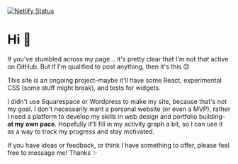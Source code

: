[![Netlify Status](https://api.netlify.com/api/v1/badges/bf3124cd-fb54-4bf5-9e82-c6edeb8d727b/deploy-status)](https://app.netlify.com/sites/wonderful-bartik-db7a1f/deploys)

# Hi 👋
If you've stumbled across my page... it's pretty clear that I'm not *that* active on GitHub. But if I'm qualified to post anything, then it's this 😊

This site is an ongoing project–maybe it'll have some React, experimental CSS (some stuff might break), and tests for widgets.

I didn't use Squarespace or Wordpress to make my site, because that's not my goal. I don't necessarily want a personal website (or even a MVP), rather I need a platform to develop my skills in web design and portfolio building–**at my own pace**. Hopefully it'll fill in my activity graph a bit, so I can use it as a way to track my progress and stay motivated.

If you have ideas or feedback, or think I have something to offer, please feel free to message me! Thanks ✨
